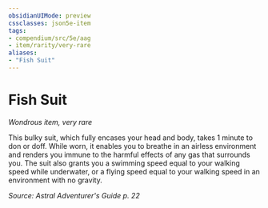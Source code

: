 ```yaml
---
obsidianUIMode: preview
cssclasses: json5e-item
tags:
- compendium/src/5e/aag
- item/rarity/very-rare
aliases: 
- "Fish Suit"
---
```

# Fish Suit
*Wondrous item, very rare*  


This bulky suit, which fully encases your head and body, takes 1 minute to don or doff. While worn, it enables you to breathe in an airless environment and renders you immune to the harmful effects of any gas that surrounds you. The suit also grants you a swimming speed equal to your walking speed while underwater, or a flying speed equal to your walking speed in an environment with no gravity.

*Source: Astral Adventurer's Guide p. 22*